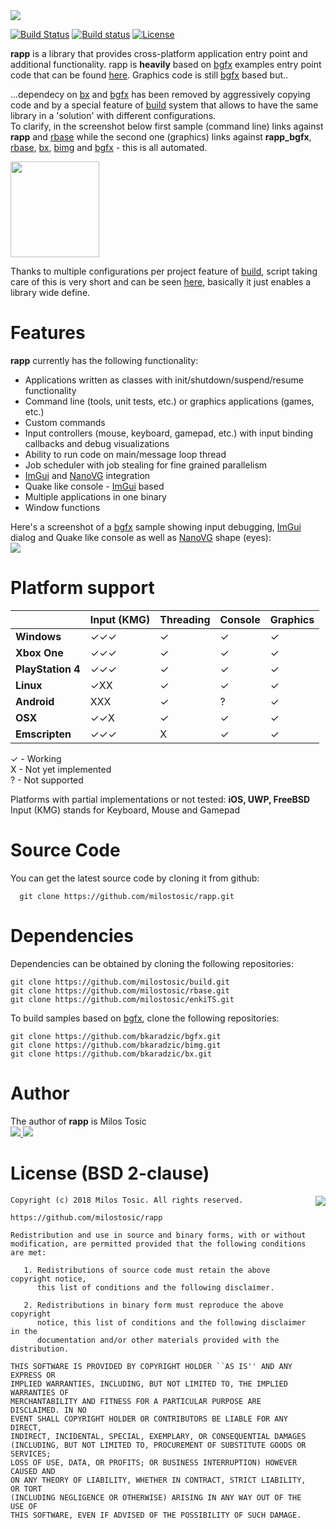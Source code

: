 <img src="https://github.com/milostosic/milostosic.github.io/raw/master/logo_libs/rapp.png"/>

[![Build Status](https://travis-ci.org/milostosic/rapp.svg?branch=master)](https://travis-ci.org/milostosic/rapp)
[![Build status](https://ci.appveyor.com/api/projects/status/4wuljmu9t6rcqf00?svg=true)](https://ci.appveyor.com/project/milostosic/rapp)
[![License](https://img.shields.io/badge/license-BSD--2%20clause-blue.svg)](https://github.com/milostosic/rapp/blob/master/LICENSE)

**rapp** is a library that provides cross-platform application entry point and additional functionality.
rapp is **heavily** based on [bgfx](https://github.com/bkaradzic/bgfx) examples entry point code that can be found [here](https://github.com/bkaradzic/bgfx/tree/master/examples/common/entry). Graphics code is still [bgfx](https://github.com/bkaradzic/bgfx) based but..  

...dependecy on [bx](https://github.com/bkaradzic/bx) and [bgfx](https://github.com/bkaradzic/bgfx) has been removed by aggressively copying code and by a special feature of [build](https://github.com/milostosic/build) system that allows to have the same library in a 'solution' with different configurations.  
To clarify, in the screenshot below first sample (command line) links against **rapp** and [rbase](https://github.com/milostosic/rbase) while the second one (graphics) links against **rapp_bgfx**, [rbase](https://github.com/milostosic/rbase), [bx](https://github.com/bkaradzic/bx), [bimg](https://github.com/bkaradzic/bimg) and [bgfx](https://github.com/bkaradzic/bgfx) - this is all automated.   

<img src="https://github.com/milostosic/rapp/blob/master/img/rapp_configs.png" width=142 height=153>

Thanks to multiple configurations per project feature of [build](https://github.com/milostosic/build), script taking care of this is very short and can be seen [here](https://github.com/milostosic/rapp/blob/master/genie/rapp.lua), basically it just enables a library wide define.

Features
======

**rapp** currently has the following functionality:
* Applications written as classes with init/shutdown/suspend/resume functionality
* Command line (tools, unit tests, etc.) or graphics applications (games, etc.)
* Custom commands
* Input controllers (mouse, keyboard, gamepad, etc.) with input binding callbacks and debug visualizations
* Ability to run code on main/message loop thread
* Job scheduler with job stealing for fine grained parallelism
* [ImGui](https://github.com/ocornut/imgui) and [NanoVG](https://github.com/memononen/nanovg) integration
* Quake like console - [ImGui](https://github.com/ocornut/imgui) based
* Multiple applications in one binary
* Window functions

Here's a screenshot of a [bgfx](https://github.com/bkaradzic/bgfx) sample showing input debugging, [ImGui](https://github.com/ocornut/imgui) dialog and Quake like console as well as [NanoVG](https://github.com/memononen/nanovg) shape (eyes):  
<img src="https://github.com/milostosic/rapp/blob/master/img/input_debug.png">

Platform support
======

|                  | Input (KMG) | Threading | Console | Graphics |
|------------------|-------------|-----------|---------|----------|
| **Windows**      | ✓✓✓        |  ✓        | ✓      |    ✓     |
| **Xbox One**     | ✓✓✓        |  ✓        | ✓      |    ✓     |
| **PlayStation 4**| ✓✓✓        |  ✓        | ✓      |    ✓     |
| **Linux**        | ✓XX         |  ✓        | ✓      |    ✓     |
| **Android**      | XXX         |  ✓        | ?      |    ✓     |
| **OSX**          | ✓✓X         |  ✓        | ✓      |    ✓     |
| **Emscripten**   | ✓✓✓         |  X        | ✓      |    ✓     |

✓ - Working  
X - Not yet implemented  
? - Not supported  

Platforms with partial implementations or not tested: **iOS, UWP, FreeBSD**  
Input (KMG) stands for Keyboard, Mouse and Gamepad  

Source Code
======

You can get the latest source code by cloning it from github:

      git clone https://github.com/milostosic/rapp.git 
	  
Dependencies
======

Dependencies can be obtained by cloning the following repositories:   

	git clone https://github.com/milostosic/build.git
	git clone https://github.com/milostosic/rbase.git
	git clone https://github.com/milostosic/enkiTS.git

To build samples based on [bgfx](https://github.com/bkaradzic/bgfx), clone the following repositories:  

	git clone https://github.com/bkaradzic/bgfx.git
	git clone https://github.com/bkaradzic/bimg.git
	git clone https://github.com/bkaradzic/bx.git

Author
======

The author of **rapp** is Milos Tosic  
[ <img src="https://github.com/milostosic/build/raw/gh-pages/images/twitter.png">](https://twitter.com/milostosic)[ <img src="https://github.com/milostosic/build/raw/gh-pages/images/mail.png">](mailto:milostosic77@gmail.com)  

License (BSD 2-clause)
======

<a href="http://opensource.org/licenses/BSD-2-Clause" target="_blank">
<img align="right" src="http://opensource.org/trademarks/opensource/OSI-Approved-License-100x137.png">
</a>

	Copyright (c) 2018 Milos Tosic. All rights reserved.
	
	https://github.com/milostosic/rapp
	
	Redistribution and use in source and binary forms, with or without
	modification, are permitted provided that the following conditions are met:
	
	   1. Redistributions of source code must retain the above copyright notice,
	      this list of conditions and the following disclaimer.
	
	   2. Redistributions in binary form must reproduce the above copyright
	      notice, this list of conditions and the following disclaimer in the
	      documentation and/or other materials provided with the distribution.
	
	THIS SOFTWARE IS PROVIDED BY COPYRIGHT HOLDER ``AS IS'' AND ANY EXPRESS OR
	IMPLIED WARRANTIES, INCLUDING, BUT NOT LIMITED TO, THE IMPLIED WARRANTIES OF
	MERCHANTABILITY AND FITNESS FOR A PARTICULAR PURPOSE ARE DISCLAIMED. IN NO
	EVENT SHALL COPYRIGHT HOLDER OR CONTRIBUTORS BE LIABLE FOR ANY DIRECT,
	INDIRECT, INCIDENTAL, SPECIAL, EXEMPLARY, OR CONSEQUENTIAL DAMAGES
	(INCLUDING, BUT NOT LIMITED TO, PROCUREMENT OF SUBSTITUTE GOODS OR SERVICES;
	LOSS OF USE, DATA, OR PROFITS; OR BUSINESS INTERRUPTION) HOWEVER CAUSED AND
	ON ANY THEORY OF LIABILITY, WHETHER IN CONTRACT, STRICT LIABILITY, OR TORT
	(INCLUDING NEGLIGENCE OR OTHERWISE) ARISING IN ANY WAY OUT OF THE USE OF
	THIS SOFTWARE, EVEN IF ADVISED OF THE POSSIBILITY OF SUCH DAMAGE. 
